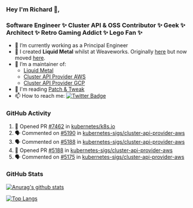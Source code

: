 ### Hey I'm Richard 👋, 

<h3 align="left">Software Engineer ✨ Cluster API & OSS Contributor ✨ Geek ✨ Architect ✨ Retro Gaming Addict ✨ Lego Fan ✨</h3>

- 🔭 I’m currently working as a Principal Engineer
- 📯 I created **Liquid Metal** whilst at Weaveworks. Originally [here](https://github.com/weaveworks-liquidmetal) but now moved [here](https://github.com/liquidmetal-dev).
- 👯 I’m a maintainer of:
  -  [Liquid Metal](https://github.com/liquidmetal-dev)
  -  [Cluster API Provider AWS](https://github.com/kubernetes-sigs/cluster-api-provider-aws)
  -  [Cluster API Provider GCP](https://github.com/kubernetes-sigs/cluster-api-provider-gcp)
- 💬 I'm reading [Patch & Tweak](https://bjooks.com/products/patch-tweak-exploring-modular-synthesis)
- 📫 How to reach me: [![Twitter Badge](https://img.shields.io/badge/-@fruit_case-00acee?style=flat&logo=Twitter&logoColor=white)](https://twitter.com/intent/follow?screen_name=fruit_case "Follow on Twitter")

### GitHub Activity 

<!--START_SECTION:activity-->
1. 💪 Opened PR [#7462](https://github.com/kubernetes/k8s.io/pull/7462) in [kubernetes/k8s.io](https://github.com/kubernetes/k8s.io)
2. 🗣 Commented on [#5190](https://github.com/kubernetes-sigs/cluster-api-provider-aws/pull/5190#issuecomment-2442090229) in [kubernetes-sigs/cluster-api-provider-aws](https://github.com/kubernetes-sigs/cluster-api-provider-aws)
3. 🗣 Commented on [#5188](https://github.com/kubernetes-sigs/cluster-api-provider-aws/pull/5188#issuecomment-2442087977) in [kubernetes-sigs/cluster-api-provider-aws](https://github.com/kubernetes-sigs/cluster-api-provider-aws)
4. 💪 Opened PR [#5188](https://github.com/kubernetes-sigs/cluster-api-provider-aws/pull/5188) in [kubernetes-sigs/cluster-api-provider-aws](https://github.com/kubernetes-sigs/cluster-api-provider-aws)
5. 🗣 Commented on [#5175](https://github.com/kubernetes-sigs/cluster-api-provider-aws/pull/5175#issuecomment-2441866345) in [kubernetes-sigs/cluster-api-provider-aws](https://github.com/kubernetes-sigs/cluster-api-provider-aws)
<!--END_SECTION:activity-->

### GitHub Stats

[![Anurag's github stats](https://github-readme-stats.vercel.app/api?username=richardcase&count_private=true&show_icons=true)](https://github.com/anuraghazra/github-readme-stats)

[![Top Langs](https://github-readme-stats.vercel.app/api/top-langs/?username=richardcase&hide=html&layout=compact)](https://github.com/anuraghazra/github-readme-stats)

